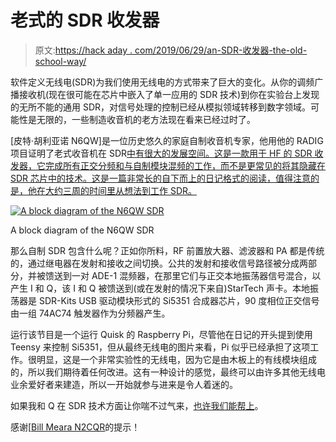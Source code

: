# 老式的 SDR 收发器

> 原文:[https://hack aday . com/2019/06/29/an-SDR-收发器-the-old-school-way/](https://hackaday.com/2019/06/29/an-sdr-transceiver-the-old-school-way/)

软件定义无线电(SDR)为我们使用无线电的方式带来了巨大的变化。从你的调频广播接收机(现在很可能在芯片中嵌入了单一应用的 SDR 技术)到你在实验台上发现的无所不能的通用 SDR，对信号处理的控制已经从模拟领域转移到数字领域。可能性是无限的，一些制造收音机的老方法现在看来已经过时了。

[皮特·胡利亚诺 N6QW]是一位历史悠久的家庭自制收音机专家，他用他的 RADIG 项目证明了老式收音机在 SDR[中有很大的发展空间。这是一款用于 HF 的 SDR 收发器，它完成所有正交分频和与自制模块混频的工作，而不是更常见的将其隐藏在 SDR 芯片中的技术。这是一篇非常长的自下而上的日记格式的阅读，值得注意的是，他在大约三周的时间里从想法到工作 SDR。](http://www.n6qwradiogenius.us/)

[![A block diagram of the N6QW SDR](../Images/4166cbbead72f701d742f53f6451cf16.png)](https://hackaday.com/wp-content/uploads/2019/06/SDR-Block-Diagram.jpg)

A block diagram of the N6QW SDR

那么自制 SDR 包含什么呢？正如你所料，RF 前置放大器、滤波器和 PA 都是传统的，通过继电器在发射和接收之间切换。公共的发射和接收信号路径被分成两部分，并被馈送到一对 ADE-1 混频器，在那里它们与正交本地振荡器信号混合，以产生 I 和 Q，该 I 和 Q 被馈送到(或在发射的情况下来自)StarTech 声卡。本地振荡器是 SDR-Kits USB 驱动模块形式的 Si5351 合成器芯片，90 度相位正交信号由一组 74AC74 触发器作为分频器产生。

运行该节目是一个运行 Quisk 的 Raspberry Pi，尽管他在日记的开头提到使用 Teensy 来控制 Si5351，但从最终无线电的图片来看，Pi 似乎已经承担了这项工作。很明显，这是一个非常实验性的无线电，因为它是由木板上的有线模块组成的，所以我们期待着任何改进。这有一种设计的感觉，最终可以由许多其他无线电业余爱好者来建造，所以一开始就参与进来是令人着迷的。

如果我和 Q 在 SDR 技术方面让你喘不过气来，[也许我们能帮上](https://hackaday.com/2017/05/16/if-the-i-and-q-of-software-defined-radio-are-your-nemesis-read-on/)。

感谢[[Bill Meara N2CQR](http://soldersmoke.blogspot.com/)的提示！